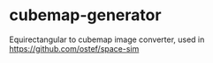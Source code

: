 # cubemap-generator
Equirectangular to cubemap image converter, used in https://github.com/ostef/space-sim
